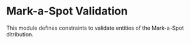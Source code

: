 # Mark-a-Spot Validation

This module defines constraints to validate entities of the Mark-a-Spot ditribution.